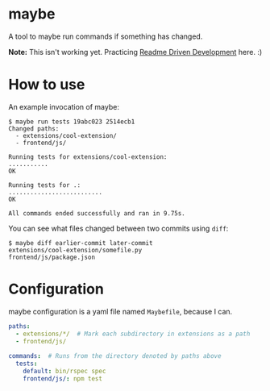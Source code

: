 maybe
=====

A tool to maybe run commands if something has changed.

**Note:** This isn't working yet. Practicing 
[Readme Driven Development][rdd] here. :)

[rdd]: http://tom.preston-werner.com/2010/08/23/readme-driven-development.html

# How to use

An example invocation of maybe:

```
$ maybe run tests 19abc023 2514ecb1
Changed paths:
  - extensions/cool-extension/
  - frontend/js/

Running tests for extensions/cool-extension:
...........
OK

Running tests for .:
..........................
OK

All commands ended successfully and ran in 9.75s.
```


You can see what files changed between two commits using `diff`:

```shell
$ maybe diff earlier-commit later-commit
extensions/cool-extension/somefile.py
frontend/js/package.json
```

# Configuration

maybe configuration is a yaml file named `Maybefile`, because I can.

```yaml
paths:
  - extensions/*/  # Mark each subdirectory in extensions as a path
  - frontend/js/
  
commands:  # Runs from the directory denoted by paths above
  tests:
    default: bin/rspec spec
    frontend/js/: npm test
```
